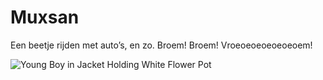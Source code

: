 <h1 id="muxsan">Muxsan</h1>
<p>Een beetje rijden met auto’s, en zo. Broem! Broem! Vroeoeoeoeoeoeoem!</p>
<p><img src="https://images.pexels.com/photos/3771640/pexels-photo-3771640.jpeg?auto=compress&amp;cs=tinysrgb&amp;dpr=1&amp;w=500" alt="Young Boy in Jacket Holding White Flower Pot"></p>


